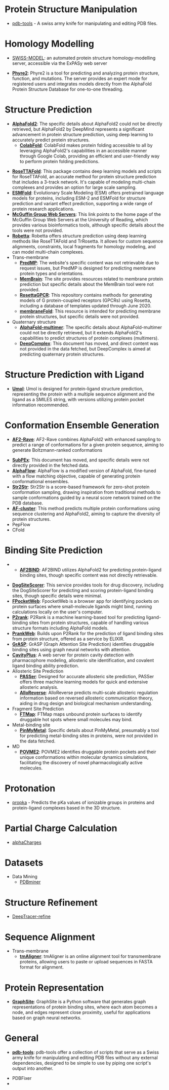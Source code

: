 # Protein Structure Manipulation

* [pdb-tools](https://github.com/haddocking/pdb-tools) - A swiss army knife for manipulating and editing PDB files.

# Homology Modelling

- [SWISS-MODEL](http://swissmodel.expasy.org/): an automated protein structure homology-modelling server, accessible via the ExPASy web server
* **[Phyre2](http://www.sbg.bio.ic.ac.uk/phyre2/html/page.cgi?id=index)**: Phyre2 is a tool for predicting and analyzing protein structure, function, and mutations. The server provides an expert mode for registered users and integrates models directly from the AlphaFold Protein Structure Database for one-to-one threading.

# Structure Prediction

- **[AlphaFold2](https://alphafold.com/)**: The specific details about AlphaFold2 could not be directly retrieved, but AlphaFold2 by DeepMind represents a significant advancement in protein structure prediction, using deep learning to accurately predict protein structures.
 	* **[ColabFold](https://github.com/sokrypton/ColabFold)**: ColabFold makes protein folding accessible to all by leveraging AlphaFold2's capabilities in an accessible manner through Google Colab, providing an efficient and user-friendly way to perform protein folding predictions.
* **[RoseTTAFold](https://github.com/RosettaCommons/RoseTTAFold)**: This package contains deep learning models and scripts for RoseTTAFold, an accurate method for protein structure prediction that includes a 3-track network. It's capable of modeling multi-chain complexes and provides an option for large scale sampling.
* **[ESMFold](https://github.com/facebookresearch/esm)**: Evolutionary Scale Modeling (ESM) offers pretrained language models for proteins, including ESM-2 and ESMFold for structure prediction and variant effect prediction, supporting a wide range of protein research applications.
* **[McGuffin Group Web Servers](https://www.reading.ac.uk/bioinf/index.html)**: This link points to the home page of the McGuffin Group Web Servers at the University of Reading, which provides various bioinformatics tools, although specific details about the tools were not provided.
* **[Robetta](https://robetta.bakerlab.org/)**: Robetta offers structure prediction using deep learning methods like RoseTTAFold and TrRosetta. It allows for custom sequence alignments, constraints, local fragments for homology modeling, and can model multi-chain complexes.
* Trans-membrane
 	* **[PredMP](http://www.predmp.com/)**: The website's specific content was not retrievable due to request issues, but PredMP is designed for predicting membrane protein types and orientations.
 	* **[MemBrain](http://www.csbio.sjtu.edu.cn/bioinf/MemBrain/)**: The site provides resources related to membrane protein prediction but specific details about the MemBrain tool were not provided.
 	* **[RosettaGPCR](https://github.com/benderb1/rosettagpcr)**: This repository contains methods for generating models of G protein-coupled receptors (GPCRs) using Rosetta, including a database of templates updated through June 2020.
 	* **[membraneFold](https://ku.biolib.com/MembraneFold/)**: This resource is intended for predicting membrane protein structures, but specific details were not provided.
* Quaternary structure
 	* **[AlphaFold-multimer](https://github.com/deepmind/alphafold)**: The specific details about AlphaFold-multimer could not be directly retrieved, but it extends AlphaFold2's capabilities to predict structures of protein complexes (multimers).
 	* **[DeepComplex](http://tulip.rnet.missouri.edu/deepcomplex/web_index.html)**: This document has moved, and direct content was not provided in the data fetched, but DeepComplex is aimed at predicting quaternary protein structures.

# Structure Prediction with Ligand

- **[Umol](https://github.com/patrickbryant1/Umol)**: Umol is designed for protein-ligand structure prediction, representing the protein with a multiple sequence alignment and the ligand as a SMILES string, with versions utilizing protein pocket information recommended.

# Conformation Ensemble Generation

- **[AF2-Rave](https://github.com/tiwarylab/alphafold2rave)**: AF2-Rave combines AlphaFold2 with enhanced sampling to predict a range of conformations for a given protein sequence, aiming to generate Boltzmann-ranked conformations
* **[SubPEx](http://durrantlab.com/subpex/)**: This document has moved, and specific details were not directly provided in the fetched data.
* **[AlphaFlow](https://github.com/bjing2016/alphaflow)**: AlphaFlow is a modified version of AlphaFold, fine-tuned with a flow matching objective, capable of generating protein conformational ensembles.
* **[Str2Str](https://github.com/lujiarui/Str2Str)**: Str2Str is a score-based framework for zero-shot protein conformation sampling, drawing inspiration from traditional methods to sample conformations guided by a neural score network trained on the PDB database.
* **[AF-cluster](https://github.com/HWaymentSteele/AF_Cluster)**: This method predicts multiple protein conformations using sequence clustering and AlphaFold2, aiming to capture the diversity of protein structures.
* PepFlow
* CFold

# Binding Site Prediction

- - **[AF2BIND](https://colab.research.google.com/github/sokrypton/af2bind/blob/main/af2bind.ipynb)**: AF2BIND utilizes AlphaFold2 for predicting protein-ligand binding sites, though specific content was not directly retrievable.
* **[DogSiteScorer](https://proteins.plus/)**: This service provides tools for drug discovery, including the DogSiteScorer for predicting and scoring protein-ligand binding sites, though specific details were minimal.
* **[FPocketWeb](https://durrantlab.pitt.edu/fpocketweb-download/)**: FpocketWeb is a browser app for identifying pockets on protein surfaces where small-molecule ligands might bind, running calculations locally on the user's computer.
* **[P2rank](https://github.com/rdk/p2rank)**: P2Rank is a machine learning-based tool for predicting ligand-binding sites from protein structures, capable of handling various structure formats including AlphaFold models.
* **[PrankWeb](https://prankweb.cz/)**: Builds upon P2Rank for the prediction of ligand binding sites from protein structure, offered as a service by ELIXIR.
* **[GrASP](https://github.com/tiwarylab/GrASP/tree/main)**: GrASP (Graph Attention Site Prediction) identifies druggable binding sites using graph neural networks with attention.
* **[CavityPlus](https://github.com/PKUMDL2017/CavityPlus?tab=readme-ov-file)**: A web server for protein cavity detection with pharmacophore modeling, allosteric site identification, and covalent ligand binding ability prediction.
* Allosteric Site Prediction
 	* **[PASSer](https://passer.smu.edu/)**: Designed for accurate allosteric site prediction, PASSer offers three machine learning models for quick and extensive allosteric analysis.
  * **[AlloReverse](http://www.allostery.net/AlloReverse/)**: AlloReverse predicts multi-scale allosteric regulation information based on reversed allosteric communication theory, aiding in drug design and biological mechanism understanding.
* Fragment Site Prediction
 	* [**FTMap**](https://ftmap.bu.edu/show_example.php?example=ace): FTMap maps unbound protein surfaces to identify druggable hot spots where small molecules may bind.
* Metal-binding site
 	* **[PinMyMetal](https://github.com/hhz-lab/PinMyMetal.git)**: Specific details about PinMyMetal, presumably a tool for predicting metal-binding sites in proteins, were not provided in the data fetched.
* MD
 	* **[POVME2](https://durrantlab.pitt.edu/povme2/)**: POVME2 identifies druggable protein pockets and their unique conformations within molecular dynamics simulations, facilitating the discovery of novel pharmacologically active molecules.

# Protonation

- [propka](https://github.com/jensengroup/propka) - Predicts the pKa values of ionizable groups in proteins and protein-ligand complexes based in the 3D structure.

# Partial Charge Calculation

- [alphaCharges](https://alphacharges.ncbr.muni.cz/)

# Datasets

- Data Mining
 	* [PDBminer](https://github.com/ELELAB/PDBminer)

# Structure Refinement

- [DeepTracer-refine](https://www.semanticscholar.org/paper/Protein-Structure-Refinement-via-DeepTracer-and-Chen-Zia/8eb8e41af63e2b406a253347d1dfcd2185ffba16)

# Sequence Alignment

- Trans-membrane
 	* **[tmAligner](http://skuastk.org/tmaligner/)**: tmAligner is an online alignment tool for transmembrane proteins, allowing users to paste or upload sequences in FASTA format for alignment.

# Protein Representation

- **[GraphSite](https://github.com/shiwentao00/Graphsite)**: GraphSite is a Python software that generates graph representations of protein binding sites, where each atom becomes a node, and edges represent close proximity, useful for applications based on graph neural networks.

# General

- **[pdb-tools](https://github.com/haddocking/pdb-tools)**: pdb-tools offer a collection of scripts that serve as a Swiss army knife for manipulating and editing PDB files without any external dependencies, designed to be simple to use by piping one script's output into another.
* PDBFixer
*
